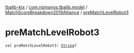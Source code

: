 [tbalib-ktx](../../index.md) / [com.npmanos.tbalib.model](../index.md) / [MatchScoreBreakdown2019Alliance](index.md) / [preMatchLevelRobot3](./pre-match-level-robot3.md)

# preMatchLevelRobot3

`val preMatchLevelRobot3: `[`String`](https://kotlinlang.org/api/latest/jvm/stdlib/kotlin/-string/index.html)`?`